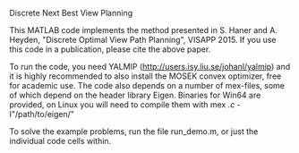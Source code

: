 Discrete Next Best View Planning

This MATLAB code implements the method presented in
  S. Haner and A. Heyden, "Discrete Optimal View Path Planning", VISAPP 2015.
If you use this code in a publication, please cite the above paper.

To run the code, you need YALMIP (http://users.isy.liu.se/johanl/yalmip) and it is highly recommended
to also install the MOSEK convex optimizer, free for academic use.
The code also depends on a number of mex-files, some of which depend on the header library Eigen.
Binaries for Win64 are provided, on Linux you will need to compile them with
mex *.c* -I"/path/to/eigen/"

To solve the example problems, run the file run_demo.m, or just the individual code cells within.


